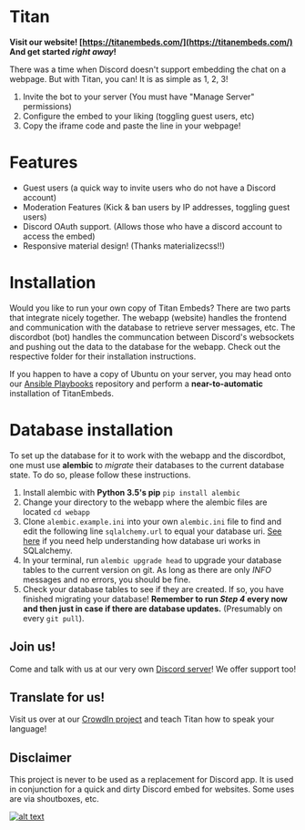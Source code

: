 # Titan
**Visit our website! [https://titanembeds.com/](https://titanembeds.com/) And get started *right away*!**

There was a time when Discord doesn't support embedding the chat on a webpage. But with Titan, you can! It is as simple as 1, 2, 3!
1. Invite the bot to your server (You must have "Manage Server" permissions)
2. Configure the embed to your liking (toggling guest users, etc)
3. Copy the iframe code and paste the line in your webpage!

# Features
- Guest users (a quick way to invite users who do not have a Discord account)
- Moderation Features (Kick & ban users by IP addresses, toggling guest users)
- Discord OAuth support. (Allows those who have a discord account to access the embed)
- Responsive material design! (Thanks materializecss!!)

# Installation
Would you like to run your own copy of Titan Embeds? There are two parts that integrate nicely together. The webapp (website) handles the frontend and communication with the database to retrieve server messages, etc. The discordbot (bot) handles the communcation
between Discord's websockets and pushing out the data to the database for the webapp. Check out the respective folder for their installation instructions.

If you happen to have a copy of Ubuntu on your server, you may head onto our [Ansible Playbooks](https://github.com/TitanEmbeds/ansible-playbooks) repository and perform a **near-to-automatic** installation of TitanEmbeds.

# Database installation
To set up the database for it to work with the webapp and the discordbot, one must use **alembic** to *migrate* their databases to the current database state. To do so, please follow these instructions.
1. Install alembic with **Python 3.5's pip** `pip install alembic`
2. Change your directory to the webapp where the alembic files are located `cd webapp`
3. Clone `alembic.example.ini` into your own `alembic.ini` file to find and edit the following line `sqlalchemy.url` to equal your database uri. [See here](http://docs.sqlalchemy.org/en/latest/core/engines.html#database-urls) if you need help understanding how database uri works in SQLalchemy.
4. In your terminal, run `alembic upgrade head` to upgrade your database tables to the current version on git. As long as there are only *INFO* messages and no errors, you should be fine.
5. Check your database tables to see if they are created. If so, you have finished migrating your database! **Remember to run *Step 4* every now and then just in case if there are database updates.** (Presumably on every `git pull`).


## Join us!
Come and talk with us at our very own [Discord server](https://discord.gg/z4pdtuV)! We offer support too!

## Translate for us!
Visit us over at our [CrowdIn project](http://translate.titanembeds.com/) and teach Titan how to speak your language!

## Disclaimer
This project is never to be used as a replacement for Discord app. It is used in conjunction for a quick and dirty Discord embed for websites. Some uses are via shoutboxes, etc.

[![alt text](https://discordbots.org/api/widget/299403260031139840.svg "Upvote us on DiscordBots.org!")](https://discordbots.org/bot/299403260031139840)
